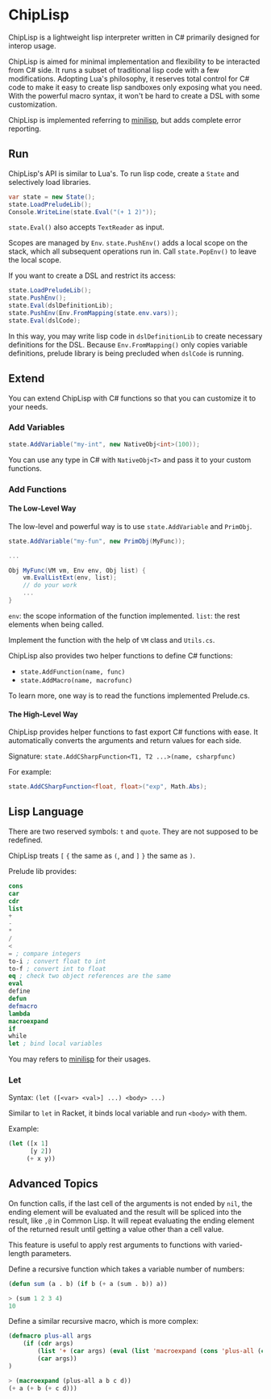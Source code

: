 # ChipLisp
ChipLisp is a lightweight lisp interpreter written in C# primarily designed for interop usage.

ChipLisp is aimed for minimal implementation and flexibility to be interacted from C# side. It runs a subset of traditional lisp code with a few modifications.
Adopting Lua's philosophy, it reserves total control for C# code to make it easy to create lisp sandboxes only exposing what you need. With the powerful macro syntax, it won't be hard to create a DSL with some customization.

ChipLisp is implemented referring to [minilisp](https://github.com/rui314/minilisp), but adds complete error reporting.

## Run

ChipLisp's API is similar to Lua's. To run lisp code, create a `State` and selectively load libraries.

```c#
var state = new State();
state.LoadPreludeLib();
Console.WriteLine(state.Eval("(+ 1 2)"));
```

`state.Eval()` also accepts `TextReader` as input.

Scopes are managed by `Env`. `state.PushEnv()` adds a local scope on the stack, which all subsequent operations run in. Call `state.PopEnv()` to leave the local scope.

If you want to create a DSL and restrict its access:

```c#
state.LoadPreludeLib();
state.PushEnv();
state.Eval(dslDefinitionLib);
state.PushEnv(Env.FromMapping(state.env.vars));
state.Eval(dslCode);
```

In this way, you may write lisp code in `dslDefinitionLib` to create necessary definitions for the DSL. Because `Env.FromMapping()` only copies variable definitions, prelude library is being precluded when `dslCode` is running.

## Extend

You can extend ChipLisp with C# functions so that you can customize it to your needs.

### Add Variables

```c#
state.AddVariable("my-int", new NativeObj<int>(100));
```

You can use any type in C# with `NativeObj<T>` and pass it to your custom functions.

### Add Functions

#### The Low-Level Way

The low-level and powerful way is to use `state.AddVariable` and `PrimObj`.

```c#
state.AddVariable("my-fun", new PrimObj(MyFunc));

...

Obj MyFunc(VM vm, Env env, Obj list) {
    vm.EvalListExt(env, list);
    // do your work
    ...
}
```

`env`: the scope information of the function implemented.
`list`: the rest elements when being called.

Implement the function with the help of `VM` class and `Utils.cs`.

ChipLisp also provides two helper functions to define C# functions:

 - `state.AddFunction(name, func)`
 - `state.AddMacro(name, macrofunc)`

To learn more, one way is to read the functions implemented Prelude.cs.

#### The High-Level Way

ChipLisp provides helper functions to fast export C# functions with ease. It automatically converts the arguments and return values for each side.

Signature: `state.AddCSharpFunction<T1, T2 ...>(name, csharpfunc)`

For example:
```c#
state.AddCSharpFunction<float, float>("exp", Math.Abs);
```

## Lisp Language

There are two reserved symbols: `t` and `quote`. They are not supposed to be redefined.

ChipLisp treats `[` `{` the same as `(`, and `]` `}` the same as `)`.

Prelude lib provides:
```lisp
cons
car
cdr
list
+
-
*
/
<
= ; compare integers
to-i ; convert float to int
to-f ; convert int to float
eq ; check two object references are the same
eval
define
defun
defmacro
lambda
macroexpand
if
while
let ; bind local variables
```
You may refers to [minilisp](https://github.com/rui314/minilisp) for their usages.

### Let

Syntax:
`(let ([<var> <val>] ...) <body> ...)`

Similar to `let` in Racket, it binds local variable and run `<body>` with them.

Example:
```lisp
(let ([x 1]
      [y 2])
     (+ x y))
```

## Advanced Topics

On function calls, if the last cell of the arguments is not ended by `nil`, the ending element will be evaluated and the result will be spliced into the result, like `,@` in Common Lisp. It will repeat evaluating the ending element of the returned result until getting a value other than a cell value.

This feature is useful to apply rest arguments to functions with varied-length parameters.

Define a recursive function which takes a variable number of numbers:
```lisp
(defun sum (a . b) (if b (+ a (sum . b)) a))

> (sum 1 2 3 4)
10
```

Define a similar recursive macro, which is more complex:
```lisp
(defmacro plus-all args
    (if (cdr args)
        (list '+ (car args) (eval (list 'macroexpand (cons 'plus-all (cdr args)))))
        (car args))
)

> (macroexpand (plus-all a b c d))
(+ a (+ b (+ c d)))
```
